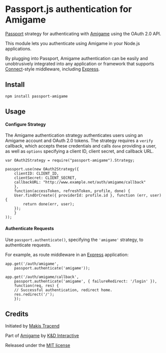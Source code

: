 # Passport.js authentication for Amigame

[Passport](http://passportjs.org/) strategy for authenticating with [Amigame](http://amigame.co/) using the OAuth 2.0 API.

This module lets you authenticate using Amigame in your Node.js applications.

By plugging into Passport, Amigame authentication can be easily and unobtrusively integrated into any application or framework that supports [Connect](http://www.senchalabs.org/connect/)-style middleware, including [Express](http://expressjs.com/).

## Install
```
npm install passport-amigame
```

## Usage

#### Configure Strategy

The Amigame authentication strategy authenticates users using an Amigame account and OAuth 2.0 tokens.  The strategy requires a `verify` callback, which accepts these credentials and calls `done` providing a user, as well as `options` specifying a client ID, client secret, and callback URL.
```
var OAuth2Strategy = require("passport-amigame").Strategy;

passport.use(new OAuth2Strategy({
	clientID: CLIENT_ID,
	clientSecret: CLIENT_SECRET,
	callbackURL: "http://www.example.net/auth/amigame/callback"
	},
	function(accessToken, refreshToken, profile, done) {
	User.findOrCreate({ providerId: profile.id }, function (err, user) {
		return done(err, user);
	});
	}
));
```

#### Authenticate Requests

Use `passport.authenticate()`, specifying the `'amigame'` strategy, to authenticate requests.

For example, as route middleware in an [Express](http://expressjs.com/) application:

```
app.get('/auth/amigame',
	passport.authenticate('amigame'));

app.get('/auth/amigame/callback',
	passport.authenticate('amigame', { failureRedirect: '/login' }),
	function(req, res) {
	// Successful authentication, redirect home.
	res.redirect('/');
	});
```

## Credits

Initiated by [Makis Tracend](http://github.com/tracend)

Part of [Amigame](http://amigame.co/) by [K&D Interactive](http://kdi.co/)

Released under the [MIT license](http://makesites.org/licenses/MIT)

